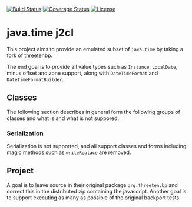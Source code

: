 [![Build Status](https://travis-ci.com/mP1/java-time-j2cl.svg?branch=master)](https://travis-ci.com/mP1/java-time-j2cl.svg?branch=master)
[![Coverage Status](https://coveralls.io/repos/github/mP1/java-time-j2cl/badge.svg?branch=master)](https://coveralls.io/github/mP1/java-time-j2cl?branch=master)
[![License](https://img.shields.io/badge/License-Apache%202.0-blue.svg)](https://opensource.org/licenses/Apache-2.0)

# java.time j2cl

This project aims to provide an emulated subset of `java.time` by taking a fork of [threetenbp](https://github.com/ThreeTen/threetenbp).

The end goal is to provide all value types such as `Instance`, `LocalDate`, minus offset and zone support, along with
`DateTimeFormat` and `DateTimeFormatBuilder`. 


## Classes

The following section describes in general form the following groups of classes and what is and what is not suppored.



### Serialization

Serialization is not supported, and all support classes and forms including magic methods such as `writeReplace` are removed.



## Project

A goal is to leave source in their original package `org.threeten.bp` and correct this in the distributed zip containing 
the javascript. Another goal is to support executing as many as possible of the original backport tests.
